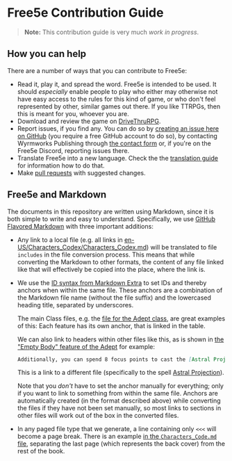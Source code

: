 # Free5e Contribution Guide
<!-- spell-checker:words TTRPGs Wyrmworks -->

> **Note:**
> This contribution guide is very much _work in progress_.

## How you can help

There are a number of ways that you can contribute to Free5e:

- Read it, play it, and spread the word.
  Free5e is intended to be used.
  It should _especially_ enable people to play who either may otherwise not have easy access to the rules for this kind of game, or who don't feel represented by other, similar games out there.
  If you like TTRPGs, then this is meant for you, whoever you are.
- Download and review the game on [DriveThruRPG](https://www.drivethrurpg.com/en/product/513248/free5e-core-rulebook-bundle-bundle).
- Report issues, if you find any.
  You can do so by [creating an issue here on GitHub](https://github.com/wyrmworkspublishing/free5e/issues) (you require a free GitHub account to do so), by contacting Wyrmworks Publishing through [the contact form](https://wyrmworkspublishing.com/contact/) or, if you're on the Free5e Discord, reporting issues there.
- Translate Free5e into a new language.
  Check the the [translation guide](TRANSLATION_GUIDE.md) for information how to do that.
- Make [pull requests](https://docs.github.com/en/pull-requests/collaborating-with-pull-requests/proposing-changes-to-your-work-with-pull-requests/about-pull-requests) with suggested changes.

## Free5e and Markdown

The documents in this repository are written using Markdown, since it is both simple to write and easy to understand.
Specifically, we use [GitHub Flavored Markdown](https://github.github.com/gfm/) with three important additions:

- Any link to a local file (e.g. all links in [en-US/Characters_Codex/Characters_Codex.md](./en-US/Characters_Codex/Characters_Codex.md)) will be translated to file `includes` in the file conversion process.
  This means that while converting the Markdown to other formats, the content of any file linked like that will effectively be copied into the place, where the link is.
- We use the [ID syntax from Markdown Extra](https://michelf.ca/projects/php-markdown/extra/#spe-attr) to set IDs and thereby anchors when within the same file.
  These anchors are a combination of the Markdown file name (without the file suffix) and the lowercased heading title, separated by underscores.

  The main Class files, e.g. the [file for the Adept class](./en-US/Characters_Codex/03_Creating_a_Character/Classes/Adept/Adept.md?plain=1), are great examples of this:
  Each feature has its own anchor, that is linked in the table.

  We can also link to headers within other files like this, as is shown in [the "Empty Body" feature of the Adept](./en-US/Characters_Codex/03_Creating_a_Character/Classes/Adept/Adept.md#empty-body-18th-level-adept_empty_body) for example:

  ```md
  Additionally, you can spend 8 focus points to cast the [Astral Projection](#Astral_Projection_astral_projection) spell, without needing material components.
  ```

  This is a link to a different file (specifically to the spell [Astral Projection](./en-US/Characters_Codex/06_Spellcasting/Spell_Descriptions/A/Astral_Projection.md)).

  Note that you _don't_ have to set the anchor manually for everything; only if you want to link to something from within the same file.
  Anchors are automatically created (in the format described above) while converting the files if they have not been set manually, so most links to sections in other files will work out of the box in the converted files.
- In any paged file type that we generate, a line containing only `<<<` will become a page break.
  There is an example [in the `Characters_Code.md` file](https://github.com/wyrmworkspublishing/free5e/blob/de4fa705775d696d5b69d3e9b01513a641abc1ae/en-US/Characters_Codex/Characters_Codex.md?plain=1#L30), separating the last page (which represents the back cover) from the rest of the book.
